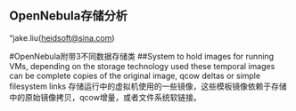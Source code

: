 OpenNebula存储分析
------------------
“jake.liu(heidsoft@sina.com)

#OpenNebula附带3不同数据存储类
##System
  to hold images for running VMs, depending on the storage technology used these temporal images can
  be complete copies of the original image, qcow deltas or simple filesystem links
  存储运行中的虚拟机使用的一些镜像，这些模板镜像依赖于存储中的原始镜像拷贝，qcow增量，或者文件系统软链接。
##
